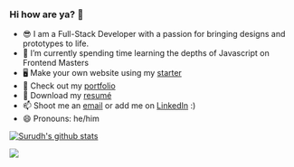 ### Hi how are ya? 👋

- 😎 I am a Full-Stack Developer with a passion for bringing designs and prototypes to life.
- 🌱 I’m currently spending time learning the depths of Javascript on Frontend Masters
- 🖥 Make your own website using my [starter](https://www.gatsbyjs.com/starters/surudhb/gatsby-personal-site-template)
- 📝 Check out my [portfolio](https://surudhb.github.io)
- 📜 Download my [resumé](https://surudhb.github.io/surudh_bhutani_resume.pdf)
- 📫 Shoot me an [email](mailto:surudhb@gmail.com) or add me on [LinkedIn](https://www.linkedin.com/in/surudh-bhutani) :)
- 😄 Pronouns: he/him


[![Surudh's github stats](https://github-readme-stats.vercel.app/api?username=surudhb&theme=cobalt)](https://github.com/anuraghazra/github-readme-stats)

![](https://komarev.com/ghpvc/?username=surudhb)

<!--
**surudhb/surudhb** is a ✨ _special_ ✨ repository because its `README.md` (this file) appears on your GitHub profile.

Here are some ideas to get you started:

- 🔭 I’m currently working on ...
- 🌱 I’m currently learning ...
- 👯 I’m looking to collaborate on ...
- 🤔 I’m looking for help with ...
- 💬 Ask me about ...
- 📫 How to reach me: ...
- 😄 Pronouns: ...
- ⚡ Fun fact: ...
-->
